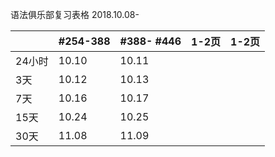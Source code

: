 语法俱乐部复习表格 2018.10.08-


|  |#254-388  |#388- #446|1-2页|1-2页|
|--------|--------|--|--|--|
|24小时|10.10 |10.11|| |
|3天|10.12|10.13|| |
|7天|10.16|10.17|||
|15天|10.24|10.25|||
|30天|11.08|11.09||||
	